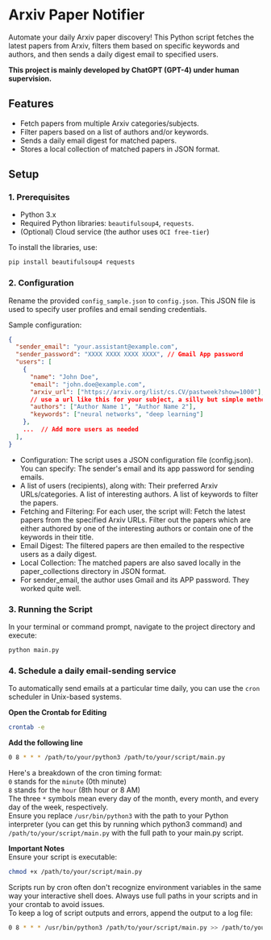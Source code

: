 # Arxiv Paper Notifier

Automate your daily Arxiv paper discovery! This Python script fetches the latest papers from Arxiv, filters them based on specific keywords and authors, and then sends a daily digest email to specified users.  

**This project is mainly developed by ChatGPT (GPT-4) under human supervision.**

## Features

- Fetch papers from multiple Arxiv categories/subjects.
- Filter papers based on a list of authors and/or keywords.
- Sends a daily email digest for matched papers.
- Stores a local collection of matched papers in JSON format.

## Setup

### 1. Prerequisites

- Python 3.x
- Required Python libraries: `beautifulsoup4`, `requests`.
- (Optional) Cloud service (the author uses `OCI free-tier`)

To install the libraries, use:

```bash
pip install beautifulsoup4 requests
```

### 2. Configuration

Rename the provided `config_sample.json` to `config.json`. This JSON file is used to specify user profiles and email sending credentials.

Sample configuration:

```json
{
  "sender_email": "your.assistant@example.com",
  "sender_password": "XXXX XXXX XXXX XXXX", // Gmail App password
  "users": [
    {
      "name": "John Doe",
      "email": "john.doe@example.com",
      "arxiv_url": ["https://arxiv.org/list/cs.CV/pastweek?show=1000"],
      // use a url like this for your subject, a silly but simple method to make sure today's papers are collected
      "authors": ["Author Name 1", "Author Name 2"],
      "keywords": ["neural networks", "deep learning"]
    },
    ...  // Add more users as needed
  ],
}
```

- Configuration: The script uses a JSON configuration file (config.json). You can specify:
The sender's email and its app password for sending emails.
- A list of users (recipients), along with:
Their preferred Arxiv URLs/categories.
A list of interesting authors.
A list of keywords to filter the papers.
- Fetching and Filtering: For each user, the script will:
Fetch the latest papers from the specified Arxiv URLs.
Filter out the papers which are either authored by one of the interesting authors or contain one of the keywords in their title.
- Email Digest: The filtered papers are then emailed to the respective users as a daily digest.
- Local Collection: The matched papers are also saved locally in the paper_collections directory in JSON format.
- For sender_email, the author uses Gmail and its APP password. They worked quite well.

### 3. Running the Script
In your terminal or command prompt, navigate to the project directory and execute:
```bash
python main.py
```

### 4. Schedule a daily email-sending service
To automatically send emails at a particular time daily, you can use the ```cron``` scheduler in Unix-based systems.  
  
**Open the Crontab for Editing**  
```bash
crontab -e
```
  
**Add the following line**
```bash
0 8 * * * /path/to/your/python3 /path/to/your/script/main.py
```
Here's a breakdown of the cron timing format:  
```0``` stands for the ```minute``` (0th minute)  
```8``` stands for the ```hour``` (8th hour or 8 AM)  
The three ```*``` symbols mean every day of the month, every month, and every day of the week, respectively.  
Ensure you replace ```/usr/bin/python3``` with the path to your Python interpreter (you can get this by running which python3 command) and ```/path/to/your/script/main.py``` with the full path to your main.py script.  
  
**Important Notes**  
Ensure your script is executable:  
```bash
chmod +x /path/to/your/script/main.py
```
Scripts run by cron often don't recognize environment variables in the same way your interactive shell does. Always use full paths in your scripts and in your crontab to avoid issues.  
To keep a log of script outputs and errors, append the output to a log file:  
```bash
0 8 * * * /usr/bin/python3 /path/to/your/script/main.py >> /path/to/your/script/logname.log 2>&1  
```
